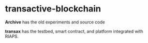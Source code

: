# transactive-blockchain

**Archive** has the old experiments and source code

**transax** has the testbed, smart contract, and platform integrated with RIAPS. 

